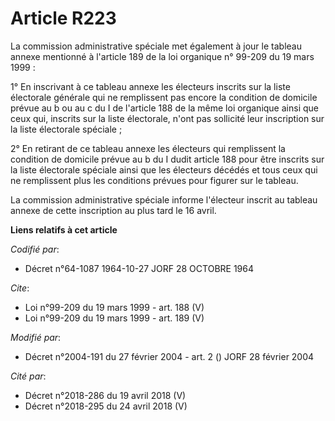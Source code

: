 # Article R223

La commission administrative spéciale met également à jour le tableau annexe mentionné à l'article 189 de la loi organique n°
99-209 du 19 mars 1999 :

1° En inscrivant à ce tableau annexe les électeurs inscrits sur la liste électorale générale qui ne remplissent pas encore la
condition de domicile prévue au b ou au c du I de l'article 188 de la même loi organique ainsi que ceux qui, inscrits sur la
liste électorale, n'ont pas sollicité leur inscription sur la liste électorale spéciale ;

2° En retirant de ce tableau annexe les électeurs qui remplissent la condition de domicile prévue au b du I dudit article 188
pour être inscrits sur la liste électorale spéciale ainsi que les électeurs décédés et tous ceux qui ne remplissent plus les
conditions prévues pour figurer sur le tableau.

La commission administrative spéciale informe l'électeur inscrit au tableau annexe de cette inscription au plus tard le 16
avril.

**Liens relatifs à cet article**

_Codifié par_:

  - Décret n°64-1087 1964-10-27 JORF 28 OCTOBRE 1964

_Cite_:

  - Loi n°99-209 du 19 mars 1999 - art. 188 (V)
  - Loi n°99-209 du 19 mars 1999 - art. 189 (V)

_Modifié par_:

  - Décret n°2004-191 du 27 février 2004 - art. 2 () JORF 28 février 2004

_Cité par_:

  - Décret n°2018-286 du 19 avril 2018 (V)
  - Décret n°2018-295 du 24 avril 2018 (V)
